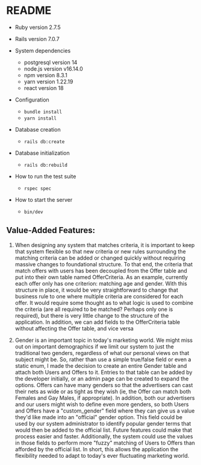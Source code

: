 # README

* Ruby version
2.7.5

* Rails version
7.0.7

* System dependencies
  * postgresql version 14
  * node.js version v16.14.0
  * npm version 8.3.1
  * yarn version 1.22.19
  * react version 18

* Configuration
  * `bundle install`
  * `yarn install`

* Database creation
  * `rails db:create`

* Database initialization
  * `rails db:rebuild`

* How to run the test suite
  * `rspec spec`

* How to start the server
  * `bin/dev`

## Value-Added Features:

1. When designing any system that matches criteria, it is important to keep that system flexible so that new criteria or new rules surrounding the matching criteria can be added or changed quickly without requiring massive changes to foundational structure. To that end, the criteria that match offers with users has been decoupled from the Offer table and put into their own table named OfferCriteria. As an example, currently each offer only has one criterion: matching age and gender. With this structure in place, it would be very straightforward to change that business rule to one where multiple criteria are considered for each offer. It would require some thought as to what logic is used to combine the criteria (are all required to be matched? Perhaps only one is required), but there is very little change to the structure of the application. In addition, we can add fields to the OfferCriteria table without affecting the Offer table, and vice versa

2. Gender is an important topic in today's marketing world. We might miss out on important demographics if we limit our system to just the traditional two genders, regardless of what our personal views on that subject might be. So, rather than use a simple true/false field or even a static enum, I made the decision to create an entire Gender table and attach both Users and Offers to it. Entries to that table can be added by the developer initially, or an admin page can be created to expand the options. Offers can have many genders so that the advertisers can cast their nets as wide or as tight as they wish (ie, the Offer can match both Females and Gay Males, if appropriate). In addition, both our advertisers and our users might wish to define even more genders, so both Users and Offers have a "custom_gender" field where they can give us a value they'd like made into an "official" gender option. This field could be used by our system administrator to identify popular gender terms that would then be added to the official list. Future features could make that process easier and faster. Additionally, the system could use the values in those fields to perform more "fuzzy" matching of Users to Offers than afforded by the official list. In short, this allows the application the flexibility needed to adapt to today's ever fluctuating marketing world.
